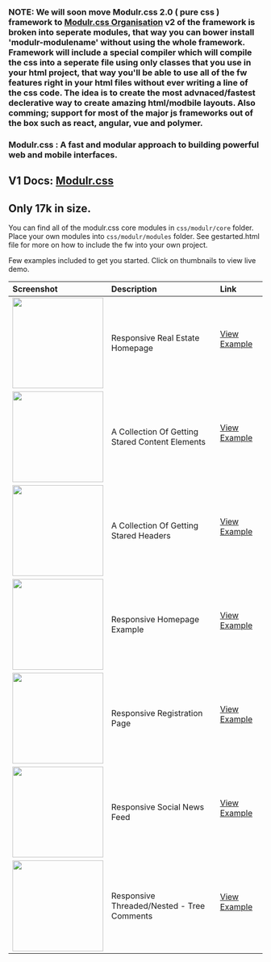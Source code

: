 
### NOTE: We will soon move Modulr.css 2.0 ( pure css ) framework to <a class="link" href="https://github.com/ModulrCSS" target="_blank">Modulr.css Organisation</a> v2 of the framework is broken into seperate modules, that way you can bower install 'modulr-modulename' without using the whole framework. Framework will include a special compiler which will compile the css into a seperate file using only classes that you use in your html project, that way you'll be able to use all of the fw features right in your html files without ever writing a line of the css code. The idea is to create the most advnaced/fastest declerative way to create amazing html/modbile layouts. Also comming; support for most of the major js frameworks out of the box such as react, angular, vue and polymer.


### Modulr.css : A fast and modular approach to building powerful web and mobile interfaces.
V1 Docs: [Modulr.css](https://github.com/uloga/modulr.css/tree/master/docs) 
---
Only 17k in size.
---

You can find all of the modulr.css core modules in ```css/modulr/core``` folder. 
Place your own modules into ```css/modulr/modules``` folder.
See gestarted.html file for more on how to include the fw into your own project.

Few examples included to get you started. Click on thumbnails to view live demo.

| Screenshot    | Description  | Link       
|:------------- |:-------------|:-----|
| <a class="link" href="http://codepen.io/decorator/full/BKqLvj" target="_blank"><img src="https://decorator.io/modulr/webroot/media/estatetmb.png" width="180"></a>    | Responsive Real Estate Homepage |<a class="grid-title" href="http://codepen.io/decorator/full/BKqLvj" target="_blank">View Example</a></p> |
| <a class="link" href="http://codepen.io/collection/AVvZMK/" target="_blank"><img src="https://decorator.io/modulr/webroot/media/content.png" width="180"></a>    | A Collection Of Getting Stared Content Elements  |<a class="grid-title" href="http://codepen.io/collection/AVvZMK/" target="_blank">View Example</a></p> |
| <a class="link" href="http://codepen.io/collection/nmyMwm/" target="_blank"><img src="https://decorator.io/modulr/webroot/media/headers.png" width="180"></a>    | A Collection Of Getting Stared Headers  |<a class="grid-title" href="http://codepen.io/collection/nmyMwm//" target="_blank">View Example</a></p> |
| <a class="link" href="http://codepen.io/decorator/full/yOKPyX" target="_blank"><img src="https://decorator.io/modulr/webroot/media/example-one.jpg" width="180"></a>    | Responsive Homepage Example |<a class="grid-title" href="http://codepen.io/decorator/full/yOKPyX" target="_blank">View Example</a></p> |
| <a class="link" href="http://codepen.io/decorator/full/YqaaOP" target="_blank"><img src="https://decorator.io/modulr/webroot/media/register-example.jpg" width="180"></a>    | Responsive Registration Page  |<a class="grid-title" href="http://codepen.io/decorator/full/YqaaOP" target="_blank">View Example</a></p> |
| <a class="link" href="http://codepen.io/decorator/full/PNRaJL" target="_blank"><img src="https://decorator.io/modulr/webroot/media/feed-example.jpg" width="180"></a>    | Responsive Social News Feed  |<a class="grid-title" href="http://codepen.io/decorator/full/PNRaJL" target="_blank">View Example</a></p> |
| <a class="link" href="http://codepen.io/decorator/full/qZJKyB/" target="_blank"><img src="https://decorator.io/modulr/webroot/media/comments.png" width="180"></a>    | Responsive Threaded/Nested - Tree Comments   |<a class="grid-title" href="http://codepen.io/decorator/full/qZJKyB/" target="_blank">View Example</a></p> |

